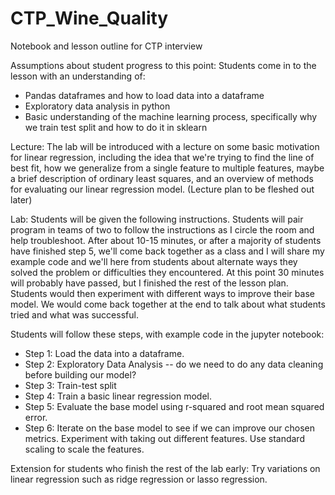 # CTP_Wine_Quality
Notebook and lesson outline for CTP interview

Assumptions about student progress to this point:
Students come in to the lesson with an understanding of:
* Pandas dataframes and how to load data into a dataframe
* Exploratory data analysis in python
* Basic understanding of the machine learning process, specifically why we train test split and how to do it in sklearn

Lecture: 
The lab will be introduced with a lecture on some basic motivation for linear regression, including the idea that we're trying to find the line of best fit, how we generalize from a single feature to multiple features, maybe a brief description of ordinary least squares, and an overview of methods for evaluating our linear regression model. (Lecture plan to be fleshed out later)

Lab:
Students will be given the following instructions. Students will pair program in teams of two to follow the instructions as I circle the room and help troubleshoot. After about 10-15 minutes, or after a majority of students have finished step 5, we'll come back together as a class and I will share my example code and we'll here from students about alternate ways they solved the problem or difficulties they encountered. At this point 30 minutes will probably have passed, but I finished the rest of the lesson plan. Students would then experiment with different ways to improve their base model. We would come back together at the end to talk about what students tried and what was successful. 

Students will follow these steps, with example code in the jupyter notebook:
* Step 1: Load the data into a dataframe.
* Step 2: Exploratory Data Analysis -- do we need to do any data cleaning before building our model?
* Step 3: Train-test split
* Step 4: Train a basic linear regression model.
* Step 5: Evaluate the base model using r-squared and root mean squared error.
* Step 6: Iterate on the base model to see if we can improve our chosen metrics. Experiment with taking out different features. Use standard scaling to scale the features. 

Extension for students who finish the rest of the lab early: Try variations on linear regression such as ridge regression or lasso regression.

